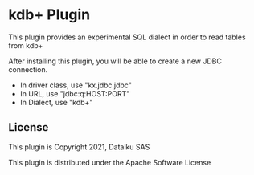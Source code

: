# kdb+ Plugin

This plugin provides an experimental SQL dialect in order to read tables from kdb+

After installing this plugin, you will be able to create a new JDBC connection.

* In driver class, use "kx.jdbc.jdbc"
* In URL, use "jdbc:q:HOST:PORT"
* In Dialect, use "kdb+"

## License

This plugin is Copyright 2021, Dataiku SAS

This plugin is distributed under the Apache Software License